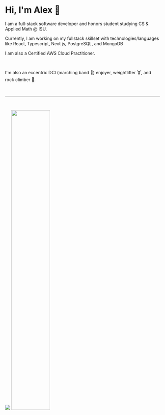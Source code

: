 <h1>Hi, I'm Alex 👋</h1>
<p>I am a full-stack software developer and honors student studying CS & Applied Math @ ISU.</p>
<p>Currently, I am working on my fullstack skillset with technologies/languages like React, Typescript, Next.js, PostgreSQL, and MongoDB</p>

<p>I am also a Certified AWS Cloud Practitioner.</p>
<br>
<p>I'm also an eccentric DCI (marching band 🎺) enjoyer, weightlifter 🏋️, and rock climber 🧗.</p>
<br>

<hr/>
<br>
<p align="start">
  <img src ="https://github-readme-streak-stats.herokuapp.com?user=alexleyoung&theme=darcula&hide_border=true&background=FFFFFF00">
  <img height="50%" width="auto" src ="https://github-readme-stats.vercel.app/api/top-langs/?username=alexleyoung&layout=compact&hide_border=true&theme=darcula&bg_color=00000000&langs_count=6&hide=jupyter%20notebook,tex,css,php&exclude_repo=Pacman-AI">
</p>
